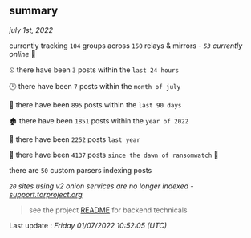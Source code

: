 
## summary
_july 1st, 2022_

currently tracking `104` groups across `150` relays & mirrors - _`53` currently online_ 📡

⏲ there have been `3` posts within the `last 24 hours`

🕓 there have been `7` posts within the `month of july`

📅 there have been `895` posts within the `last 90 days`

🏚 there have been `1851` posts within the `year of 2022`

🚀 there have been `2252` posts `last year`

🦕 there have been `4137` posts `since the dawn of ransomwatch` 🐣

there are `50` custom parsers indexing posts

_`20` sites using v2 onion services are no longer indexed - [support.torproject.org](https://support.torproject.org/onionservices/v2-deprecation/)_

> see the project [README](https://github.com/jmousqueton/ransomwatch#readme) for backend technicals



Last update : _Friday 01/07/2022 10:52:05 (UTC)_

